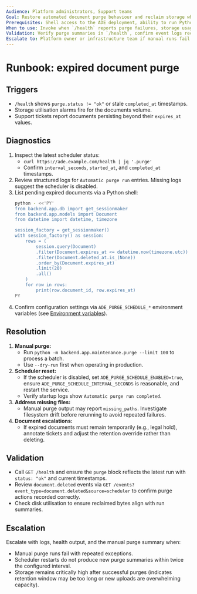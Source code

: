 ```yaml
---
Audience: Platform administrators, Support teams
Goal: Restore automated document purge behaviour and reclaim storage when scheduled sweeps lag or fail.
Prerequisites: Shell access to the ADE deployment, ability to run Python modules, and admin credentials for the API.
When to use: Invoke when `/health` reports purge failures, storage usage spikes, or expired documents remain on disk past their policy window.
Validation: Verify purge summaries in `/health`, confirm event logs record deletions, and ensure storage usage decreases after remediation.
Escalate to: Platform owner or infrastructure team if manual runs fail or storage remains constrained after completing the steps.
---
```


# Runbook: expired document purge

## Triggers

- `/health` shows `purge.status != "ok"` or stale `completed_at` timestamps.
- Storage utilisation alarms fire for the documents volume.
- Support tickets report documents persisting beyond their `expires_at` values.

## Diagnostics

1. Inspect the latest scheduler status:
   - `curl https://ade.example.com/health | jq '.purge'`
   - Confirm `interval_seconds`, `started_at`, and `completed_at` timestamps.
2. Review structured logs for `Automatic purge run` entries. Missing logs suggest the scheduler is disabled.
3. List pending expired documents via a Python shell:
   ```bash
   python - <<'PY'
   from backend.app.db import get_sessionmaker
   from backend.app.models import Document
   from datetime import datetime, timezone

   session_factory = get_sessionmaker()
   with session_factory() as session:
       rows = (
           session.query(Document)
           .filter(Document.expires_at <= datetime.now(timezone.utc))
           .filter(Document.deleted_at.is_(None))
           .order_by(Document.expires_at)
           .limit(20)
           .all()
       )
       for row in rows:
           print(row.document_id, row.expires_at)
   PY
   ```
4. Confirm configuration settings via `ADE_PURGE_SCHEDULE_*` environment variables (see [Environment variables](../../reference/environment-variables.md)).

## Resolution

1. **Manual purge:**
   - Run `python -m backend.app.maintenance.purge --limit 100` to process a batch.
   - Use `--dry-run` first when operating in production.
2. **Scheduler reset:**
   - If the scheduler is disabled, set `ADE_PURGE_SCHEDULE_ENABLED=true`, ensure `ADE_PURGE_SCHEDULE_INTERVAL_SECONDS` is reasonable, and restart the service.
   - Verify startup logs show `Automatic purge run completed`.
3. **Address missing files:**
   - Manual purge output may report `missing_paths`. Investigate filesystem drift before rerunning to avoid repeated failures.
4. **Document escalations:**
   - If expired documents must remain temporarily (e.g., legal hold), annotate tickets and adjust the retention override rather than deleting.

## Validation

- Call `GET /health` and ensure the `purge` block reflects the latest run with `status: "ok"` and current timestamps.
- Review `document.deleted` events via `GET /events?event_type=document.deleted&source=scheduler` to confirm purge actions recorded correctly.
- Check disk utilisation to ensure reclaimed bytes align with run summaries.

## Escalation

Escalate with logs, health output, and the manual purge summary when:

- Manual purge runs fail with repeated exceptions.
- Scheduler restarts do not produce new purge summaries within twice the configured interval.
- Storage remains critically high after successful purges (indicates retention window may be too long or new uploads are overwhelming capacity).
